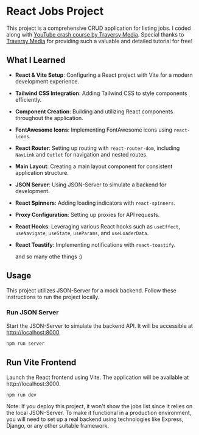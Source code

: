 # React Jobs Project

This project is a comprehensive CRUD application for listing jobs. I coded along with [YouTube crash course by Traversy Media](https://youtu.be/LDB4uaJ87e0). Special thanks to [Traversy Media](https://www.youtube.com/@TraversyMedia) for providing such a valuable and detailed tutorial for free!

## What I Learned

- **React & Vite Setup**: Configuring a React project with Vite for a modern development experience.
- **Tailwind CSS Integration**: Adding Tailwind CSS to style components efficiently.
- **Component Creation**: Building and utilizing React components throughout the application.
- **FontAwesome Icons**: Implementing FontAwesome icons using `react-icons`.
- **React Router**: Setting up routing with `react-router-dom`, including `NavLink` and `Outlet` for navigation and nested routes.
- **Main Layout**: Creating a main layout component for consistent application structure.
- **JSON Server**: Using JSON-Server to simulate a backend for development.
- **React Spinners**: Adding loading indicators with `react-spinners`.
- **Proxy Configuration**: Setting up proxies for API requests.
- **React Hooks**: Leveraging various React hooks such as `useEffect`, `useNavigate`, `useState`, `useParams`, and `useLoaderData`.
- **React Toastify**: Implementing notifications with `react-toastify`.
  
  and so many othe things :)

## Usage

This project utilizes JSON-Server for a mock backend. Follow these instructions to run the project locally.

### Run JSON Server

Start the JSON-Server to simulate the backend API. It will be accessible at [http://localhost:8000](http://localhost:8000).

```bash
npm run server
```

## Run Vite Frontend
Launch the React frontend using Vite. The application will be available at http://localhost:3000.

```bash
npm run dev
```
Note: If you deploy this project, it won't show the jobs list since it relies on the local JSON-Server. To make it functional in a production environment, you will need to set up a real backend using technologies like Express, Django, or any other suitable framework.
